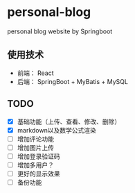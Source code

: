 # personal-blog
personal blog website by Springboot

## 使用技术

- 前端： React
- 后端： SpringBoot + MyBatis + MySQL

## TODO

- [x] 基础功能（上传、查看、修改、删除）
- [x] markdown以及数学公式渲染
- [ ] 增加评论功能
- [ ] 增加图片上传
- [ ] 增加登录验证码
- [ ] 增加多用户？
- [ ] 更好的显示效果
- [ ] 备份功能
